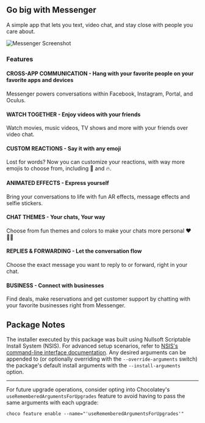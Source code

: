 ## Go big with Messenger

A simple app that lets you text, video chat, and stay close with people you care about.

![Messenger Screenshot](https://cdn.jsdelivr.net/gh/brogers5/chocolatey-package-messenger@41f54bf64d8c817bf3663b1c331fe5074df2923f/Screenshot.png)

### Features

#### CROSS-APP COMMUNICATION - Hang with your favorite people on your favorite apps and devices

Messenger powers conversations within Facebook, Instagram, Portal, and Oculus.

#### WATCH TOGETHER - Enjoy videos with your friends

Watch movies, music videos, TV shows and more with your friends over video chat.

#### CUSTOM REACTIONS - Say it with any emoji

Lost for words? Now you can customize your reactions, with way more emojis to choose from, including 🎉 and 🔥.

#### ANIMATED EFFECTS - Express yourself

Bring your conversations to life with fun AR effects, message effects and selfie stickers.

#### CHAT THEMES - Your chats, Your way

Choose from fun themes and colors to make your chats more personal ❤️ 🏳️‍🌈

#### REPLIES & FORWARDING - Let the conversation flow

Choose the exact message you want to reply to or forward, right in your chat.

#### BUSINESS - Connect with businesses

Find deals, make reservations and get customer support by chatting with your favorite businesses right from Messenger.

## Package Notes

The installer executed by this package was built using Nullsoft Scriptable Install System (NSIS). For advanced setup scenarios, refer to [NSIS's command-line interface documentation](https://nsis.sourceforge.io/Docs/Chapter3.html). Any desired arguments can be appended to (or optionally overriding with the `--override-arguments` switch) the package's default install arguments with the `--install-arguments` option.

---

For future upgrade operations, consider opting into Chocolatey's `useRememberedArgumentsForUpgrades` feature to avoid having to pass the same arguments with each upgrade:

```shell
choco feature enable --name="'useRememberedArgumentsForUpgrades'"
```
